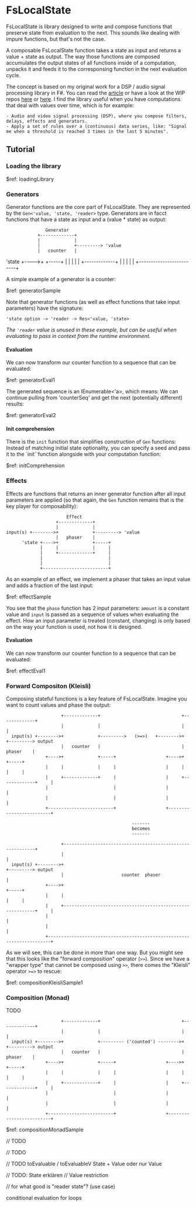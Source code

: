 ﻿﻿FsLocalState
===

FsLocalState is library designed to write and compose functions that preserve state from evaluation to the next.
This sounds like dealing with impure functions, but that's not the case.

A composable FsLocalState function takes a state as input and returns a value + state as output. The way those
functions are composed accumulates the output states of all functions inside of a computation, unpacks it and feeds it to the
corresponsing function in the next evaluation cycle.

The concept is based on my original work for a DSP / audio signal processing library in F#. You can read the
[article](http://schlenkr.binarygears.de/01_fsharp_dsp/01_Introduction.html) or have a look at the WIP repos
[here](https://github.com/ronaldschlenker/FluX) or [here](https://github.com/ronaldschlenker/compost). I find the library
useful when you have computations that deal with values over time, which is for example:

    - Audio and video signal processing (DSP), where you compose filters, delays, effects and generators.
    - Apply a set of rules over a (continuous) data series, like: "Signal me when a threshold is reached 3 times in the last 5 minutes".


Tutorial
---


### Loading the library

$ref: loadingLibrary


### Generators

Generator functions are the core part of FsLocalState. They are represented by the `Gen<'value, 'state, 'reader>` type.
Generators are in facct functions that have a state as input and a (value * state) as output:


                   Generator
                +-------------+
                |             |
                |             +---------> 'value
                |   counter   |
   'state +---->+             +-----+
          |     |             |     |
          |     +-------------+     |
          |                         |
          |                         |
          +-------------------------+


A simple example of a generator is a counter:

$ref: generatorSample

Note that generator functions (as well as effect functions that take input parameters) have the signature:

`'state option -> 'reader -> Res<'value, 'state>`

*The `'reader` value is unused in these example, but can be useful when evaluating to pass in context from
the runtime environment.*

#### Evaluation

We can now transform our counter function to a sequence that can be evaluated:

$ref: generatorEval1

The generated sequence is an IEnumerable<'a>, which means:
We can continue pulling from 'counterSeq' and get the next (potentially different) results:

$ref: generatorEval2


#### Init comprehension

There is the `init` function that simplifies construction of `Gen` functions: Instead of matching initial state optionality,
you can specify a seed and pass it to the `init``function alongside with your computation function:

$ref: initComprehension


### Effects

Effects are functions that returns an inner generator function after all input parameters are applied (so that again, the
`Gen` function remains that is the key player for composability):


                           Effect
                       +-------------+
                       |             |
    input(s) +-------->+             +---------> 'value
                       |   phaser    |
          'state +---->+             +-----+
                 |     |             |     |
                 |     +-------------+     |
                 |                         |
                 |                         |
                 +-------------------------+


As an example of an effect, we implement a phaser that takes an input value and adds a fraction of the last input:

$ref: effectSample


You see that the `phase` function has 2 input parameters: `amount` is a constant value and `input` is passed
as a sequence of values when evaluating the effect. How an input parameter is treated (constant, changing) is
only based on the way your function is used, not how it is designed.

#### Evaluation

We can now transform our counter function to a sequence that can be evaluated:

$ref: effectEval1



### Forward Compositon (Kleisli)

Composing stateful functions is a key feature of FsLocalState. Imagine you want to count values and phase the output:

                         +-------------+                               +-------------+
                         |             |                               |             |
      input(s) +-------->+             +--------->   (>=>)   +-------->+             +---------> output
                         |   counter   |                               |   phaser    |
                   +---->+             +-----+                   +---->+             +-----+
                   |     |             |     |                   |     |             |     |
                   |     +-------------+     |                   |     +-------------+     |
                   |                         |                   |                         |
                   |                         |                   |                         |
                   +-------------------------+                   +-------------------------+
                                                                                           
                                                    -------
                                                    becomes
                                                    ------- 
                                                                                           
                         +-----------------------------------------------------------+
                         |                                                           |
      input(s) +-------->+                                                           +---------> output
                         |                      counter  phaser                      |
                   +---->+                                                           +-----+
                   |     |                                                           |     |
                   |     +-----------------------------------------------------------+     |
                   |                                                                       |
                   |                                                                       |
                   +-----------------------------------------------------------------------+

As we will see, this can be done in more than one way. But you might see that this looks like
the "forward composition" operator (`>>`). Since we have a "wrapper type" that cannot be composed using `>>`,
there comes the "Kleisli" operator `>=>` to rescue:


$ref: compositionKleisliSample1



### Composition (Monad)

TODO

                         +-------------+                               +-------------+
                         |             |                               |             |
      input(s) +-------->+             +--------- ('counted') -------->+             +---------> output
                         |   counter   |                               |   phaser    |
                   +---->+             +-----+                   +---->+             +-----+
                   |     |             |     |                   |     |             |     |
                   |     +-------------+     |                   |     +-------------+     |
                   |                         |                   |                         |
                   |                         |                   |                         |
                   +-------------------------+                   +-------------------------+

$ref: compositionMonadSample





// TODO

// TODO

// TODO
toEvaluable / toEvaluableV
State + Value oder nur Value

// TODO: State erklären
// Value restriction

// for what good is "reader state"? (use case)

conditional evaluation
for loops
